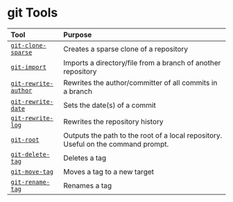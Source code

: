 git Tools
=========

| Tool | Purpose |
|:---- |:------- |
| [`git-clone-sparse`](git-clone-sparse.sh) | Creates a sparse clone of a repository |
| [`git-import`](git-import.sh) | Imports a directory/file from a branch of another repository |
| [`git-rewrite-author`](git-rewrite-author.sh) | Rewrites the author/committer of all commits in a branch |
| [`git-rewrite-date`](git-rewrite-date.sh) | Sets the date(s) of a commit |
| [`git-rewrite-log`](git-rewrite-log.sh) | Rewrites the repository history |
| [`git-root`](git-root.sh) | Outputs the path to the root of a local repository. Useful on the command prompt. |
| [`git-delete-tag`](git-delete-tag.sh) | Deletes a tag |
| [`git-move-tag`](git-move-tag.sh) | Moves a tag to a new target |
| [`git-rename-tag`](git-rename-tag.sh) | Renames a tag |
